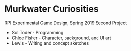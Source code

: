 # Murkwater Curiosities

RPI Experimental Game Design, Spring 2019 Second Project

* Sol Toder - Programming
* Chloe Fisher - Character, background, and UI art
* Lewis - Writing and concept sketches
